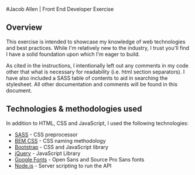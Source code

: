 #Jacob Allen | Front End Developer Exercise

Overview
---
This exercise is intended to showcase my knowledge of web technologies and best practices.  While I'm relatively new to the industry, I trust you'll find I have a solid foundation upon which I'm eager to build.  

As cited in the instructions, I intentionally left out any comments in my code other that what is necessary for readability (i.e. html section separators).  I have also included a SASS table of contents to aid in searching the stylesheet.  All other documentation and comments will be found in this document.

Technologies & methodologies used
---

In addition to HTML, CSS and JavaScript, I used the following technologies:

+ [SASS](http://sass-lang.com) - CSS preprocessor
+ [BEM CSS](http) - CSS naming methodology 
+ [Bootstrap](https://getbootstrap.com) - CSS and JavaScript library
+ [jQuery](http://jquery.com) - JavaScript Library
+ [Google Fonts](https://fonts.google.com) - Open Sans and Source Pro Sans fonts
+ [Node.js](https://nodejs.org) - Server scripting to run the API

